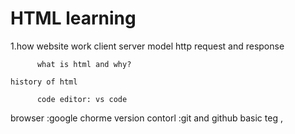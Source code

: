 # HTML learning

1.how website work
client server model
            http request and response

          what is html and why?

    history of html

          code editor: vs code
browser :google chorme
version contorl :git and github
basic teg ,
